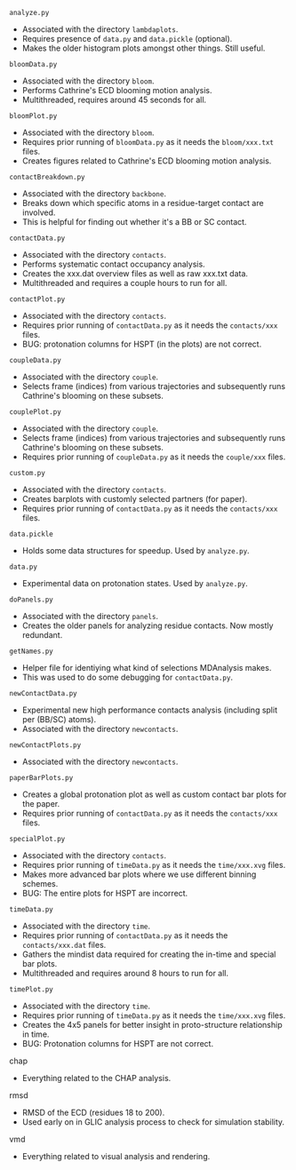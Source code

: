 `analyze.py`
* Associated with the directory `lambdaplots`.
* Requires presence of `data.py` and `data.pickle` (optional).
* Makes the older histogram plots amongst other things. Still useful.

`bloomData.py`
* Associated with the directory `bloom`.
* Performs Cathrine's ECD blooming motion analysis.
* Multithreaded, requires around 45 seconds for all.

`bloomPlot.py`
* Associated with the directory `bloom`.
* Requires prior running of `bloomData.py` as it needs the `bloom/xxx.txt` files.
* Creates figures related to Cathrine's ECD blooming motion analysis.

`contactBreakdown.py`
* Associated with the directory `backbone`.
* Breaks down which specific atoms in a residue-target contact are involved.
* This is helpful for finding out whether it's a BB or SC contact.

`contactData.py`
* Associated with the directory `contacts`.
* Performs systematic contact occupancy analysis.
* Creates the xxx.dat overview files as well as raw xxx.txt data.
* Multithreaded and requires a couple hours to run for all.

`contactPlot.py`
* Associated with the directory `contacts`.
* Requires prior running of `contactData.py` as it needs the `contacts/xxx` files.
* BUG: protonation columns for HSPT (in the plots) are not correct.

`coupleData.py`
* Associated with the directory `couple`.
* Selects frame (indices) from various trajectories and subsequently runs Cathrine's blooming on these subsets.

`couplePlot.py`
* Associated with the directory `couple`.
* Selects frame (indices) from various trajectories and subsequently runs Cathrine's blooming on these subsets.
* Requires prior running of `coupleData.py` as it needs the `couple/xxx` files.

`custom.py`
* Associated with the directory `contacts`.
* Creates barplots with customly selected partners (for paper).
* Requires prior running of `contactData.py` as it needs the `contacts/xxx` files.

`data.pickle`
* Holds some data structures for speedup. Used by `analyze.py`.

`data.py`
* Experimental data on protonation states. Used by `analyze.py`.

`doPanels.py`
* Associated with the directory `panels`.
* Creates the older panels for analyzing residue contacts. Now mostly redundant.

`getNames.py`
* Helper file for identiying what kind of selections MDAnalysis makes.
* This was used to do some debugging for `contactData.py`.

`newContactData.py`
* Experimental new high performance contacts analysis (including split per (BB/SC) atoms).
* Associated with the directory `newcontacts`.

`newContactPlots.py`
* Associated with the directory `newcontacts`.

`paperBarPlots.py`
* Creates a global protonation plot as well as custom contact bar plots for the paper.
* Requires prior running of `contactData.py` as it needs the `contacts/xxx` files.

`specialPlot.py`
* Associated with the directory `contacts`.
* Requires prior running of `timeData.py` as it needs the `time/xxx.xvg` files.
* Makes more advanced bar plots where we use different binning schemes.
* BUG: The entire plots for HSPT are incorrect.

`timeData.py`
* Associated with the directory `time`.
* Requires prior running of `contactData.py` as it needs the `contacts/xxx.dat`  files.
* Gathers the mindist data required for creating the in-time and special bar plots.
* Multithreaded and requires around 8 hours to run for all.

`timePlot.py`
* Associated with the directory `time`.
* Requires prior running of `timeData.py` as it needs the `time/xxx.xvg` files.
* Creates the 4x5 panels for better insight in proto-structure relationship in time.
* BUG: Protonation columns for HSPT are not correct.

chap
* Everything related to the CHAP analysis.

rmsd
* RMSD of the ECD (residues 18 to 200).
* Used early on in GLIC analysis process to check for simulation stability.

vmd
* Everything related to visual analysis and rendering.

